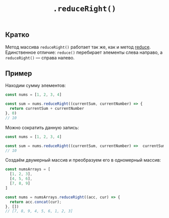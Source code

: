 ﻿---
title: "`.reduceRight()`"
description: "Приводит массив к одному значению."
keywords:
  - редьюсер
  - свёртка
related:
  - js/arrays
  - js/function-as-datatype
tags:
  - doka
---

## Кратко

Метод массива `reduceRight()` работает так же, как и метод [reduce](/js/array-reduce/). Единственное отличие: `reduce()` перебирает элементы слева направо, а `reduceRight()` — справа налево.

## Пример

Находим сумму элементов:

```js
const nums = [1, 2, 3, 4]

const sum = nums.reduceRight((currentSum, currentNumber) => {
  return currentSum + currentNumber
}, 0)
// 10
```

Можно сократить данную запись:

```js
const nums = [1, 2, 3, 4]

const sum = nums.reduceRight((currentSum, currentNumber) =>  currentSum += currentNumber)
// 10
```

Создаём двумерный массив и преобразуем его в одномерный массив:

```js
const numsArrays = [
  [1, 2, 3],
  [4, 5, 6],
  [7, 8, 9]
]

const nums = numsArrays.reduceRight((acc, cur) => {
  return acc.concat(cur);
}, [])
// [7, 8, 9, 4, 5, 6, 1, 2, 3]
```
